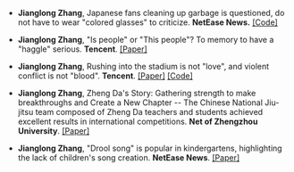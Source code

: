 - <strong>Jianglong Zhang</strong>, Japanese fans cleaning up garbage is questioned, do not have to wear "colored glasses" to criticize. <strong>NetEase News.</strong> [[Code]](https://m.163.com/dy/article/HN22KT760514EV7Q.html)

- <strong>Jianglong Zhang</strong>, "Is people" or "This people"? To memory to have a "haggle" serious. <strong>Tencent</strong>. [[Paper]](https://view.inews.qq.com/k/20221028A02S4800?web_channel=wap&openApp=false)

- <strong>Jianglong Zhang</strong>, Rushing into the stadium is not "love", and violent conflict is not "blood". <strong>Tencent</strong>. [[Paper]](https://doi.org/10.1109/TGRS.2024.3371503) [[Code]](https://view.inews.qq.com/k/20221003A06X5G00?web_channel=wap&openApp=false)

- <strong>Jianglong Zhang</strong>, Zheng Da's Story: Gathering strength to make breakthroughs and Create a New Chapter -- The Chinese National Jiu-jitsu team composed of Zheng Da teachers and students achieved excellent results in international competitions. <strong>Net of Zhengzhou University</strong>. [[Paper]](https://www.zzu.edu.cn/info/1347/77265.htm)

- <strong>Jianglong Zhang</strong>, "Drool song" is popular in kindergartens, highlighting the lack of children's song creation. <strong>NetEase News</strong>. [[Paper]](https://m.163.com/dy/article/HMFM1A850514EV7Q.html)


